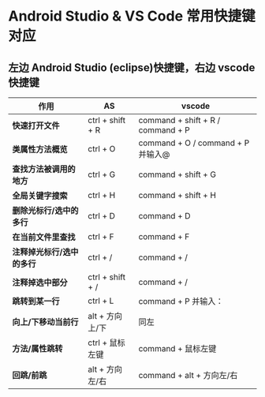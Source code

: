 # Android Studio & VS Code 常用快捷键对应
## 左边 Android Studio (eclipse)快捷键，右边 vscode 快捷键  
作用|AS|vscode
--|--|--
**快速打开文件** | ctrl + shift + R | command + shift + R / command + P  
**类属性方法概览** | ctrl + O | command + O / command + P 并输入@  
**查找方法被调用的地方** | ctrl + G | command + shift + G  
**全局关键字搜索** | ctrl + H | command + shift + H  
**删除光标行/选中的多行** | ctrl + D | command + D  
**在当前文件里查找** | ctrl + F | command + F  
**注释掉光标行/选中的多行** | ctrl + / | command + /  
**注释掉选中部分** | ctrl + shift + / | command + /  
**跳转到某一行** | ctrl + L | command + P 并输入：  
**向上/下移动当前行** | alt + 方向上/下 | 同左  
**方法/属性跳转** | ctrl + 鼠标左键 | command + 鼠标左键  
**回跳/前跳** | alt + 方向左/右 | command + alt + 方向左/右  